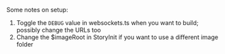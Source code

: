 Some notes on setup:
1. Toggle the `DEBUG` value in websockets.ts when you want to build; possibly change the URLs too
2. Change the $imageRoot in StoryInit if you want to use a different image folder